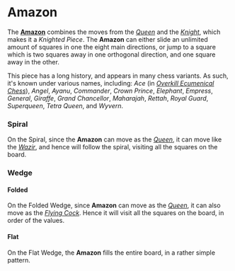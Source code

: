 # Amazon

The [**Amazon**](#wiki:Amazon_(chess)) combines the moves from the
[*Queen*](queen.html) and the
[*Knight*](knight.html), which makes it a *Knighted Piece*. The
**Amazon** can either slide an unlimited amount of squares in one
the eight main directions, or jump to a square which is two squares
away in one orthogonal direction, and one square away in the other.

This piece has a long history, and appears in many chess variants. As such,
it's known under various names, including:
*Ace* (in [*Overkill Ecumenical
Chess*](#chess-v:rules/overkill-ecumenical-chess)),
*Angel*, *Ayanu*, *Commander*, *Crown Prince*, *Elephant*, *Empress*,
*General*, *Giraffe*, *Grand Chancellor*, *Maharajah*, *Rettah*,
*Royal Guard*, *Superqueen*, *Tetra Queen*, and *Wyvern*.

### Spiral

On the Spiral, since the **Amazon** can move as the [*Queen*](queen.html),
it can move like the [*Wazir*](wazir.html), and hence will follow the spiral,
visiting all the squares on the board. 

### Wedge

#### Folded

On the Folded Wedge, since **Amazon** can move as the [*Queen*](queen.html),
it can also move as the [*Flying Cock*](flying_cock.html). Hence
it will visit all the squares on the board, in order of the values.

#### Flat

On the Flat Wedge, the **Amazon** fills the entire board, in a 
rather simple pattern.
